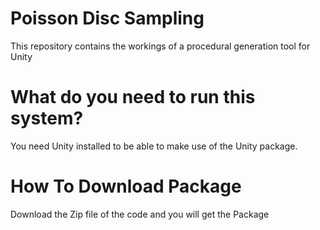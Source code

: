 # Poisson Disc Sampling
This repository contains the workings of a procedural generation tool for Unity

# What do you need to run this system?
You need Unity installed to be able to make use of the Unity package.

# How To Download Package
Download the Zip file of the code and you will get the Package
